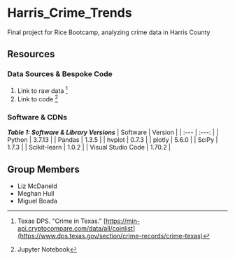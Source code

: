 # Harris_Crime_Trends
Final project for Rice Bootcamp, analyzing crime data in Harris County
## Resources
### Data Sources & Bespoke Code
1. Link to raw data [^1]
2. Link to code [^2]

[^1]: Texas DPS. "Crime in Texas." [https://min-api.cryptocompare.com/data/all/coinlist](https://www.dps.texas.gov/section/crime-records/crime-texas)
[^2]: Jupyter Notebook

### Software & CDNs
***Table 1: Software & Library Versions***
| Software | Version |
| :--- | :---: |
| Python | 3.7.13 |
| Pandas | 1.3.5 |
| hvplot | 0.7.3 |
| plotly | 5.6.0 |
| SciPy | 1.7.3 |
| Scikit-learn | 1.0.2 |
| Visual Studio Code | 1.70.2 |

## Group Members 
- Liz McDaneld
- Meghan Hull
- Miguel Boada